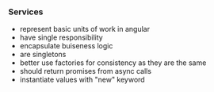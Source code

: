 ### Services

* represent basic units of work in angular <!-- .element: class="fragment" -->
* have single responsibility <!-- .element: class="fragment" -->
* encapsulate buiseness logic <!-- .element: class="fragment" -->
* are singletons <!-- .element: class="fragment" -->
* better use factories for consistency as they are the same <!-- .element: class="fragment" -->
* should return promises from async calls <!-- .element: class="fragment" -->
* instantiate values with "new" keyword <!-- .element: class="fragment" -->
